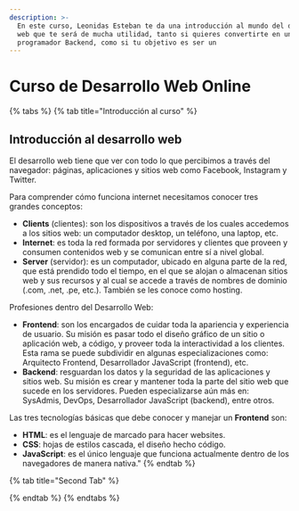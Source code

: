 ```yaml
---
description: >-
  En este curso, Leonidas Esteban te da una introducción al mundo del desarrollo
  web que te será de mucha utilidad, tanto si quieres convertirte en un
  programador Backend, como si tu objetivo es ser un
---
```


# Curso de Desarrollo Web Online

{% tabs %}
{% tab title="Introducción al curso" %}
## Introducción al desarrollo web

El desarrollo web tiene que ver con todo lo que percibimos a través del navegador: páginas, aplicaciones y sitios web como Facebook, Instagram y Twitter.

Para comprender cómo funciona internet necesitamos conocer tres grandes conceptos:

* **Clients** \(clientes\): son los dispositivos a través de los cuales accedemos a los sitios web: un computador desktop, un teléfono, una laptop, etc.
* **Internet**: es toda la red formada por servidores y clientes que proveen y consumen contenidos web y se comunican entre sí a nivel global.
* **Server** \(servidor\): es un computador, ubicado en alguna parte de la red, que está prendido todo el tiempo, en el que se alojan o almacenan sitios web y sus recursos y al cual se accede a través de nombres de dominio \(.com, .net, .pe, etc.\). También se les conoce como hosting.

Profesiones dentro del Desarrollo Web:

* **Frontend**: son los encargados de cuidar toda la apariencia y experiencia de usuario. Su misión es pasar todo el diseño gráfico de un sitio o aplicación web, a código, y proveer toda la interactividad a los clientes. Esta rama se puede subdividir en algunas especializaciones como: Arquitecto Frontend, Desarrollador JavaScript \(frontend\), etc.
* **Backend**: resguardan los datos y la seguridad de las aplicaciones y sitios web. Su misión es crear y mantener toda la parte del sitio web que sucede en los servidores. Pueden especializarse aún más en: SysAdmis, DevOps, Desarrollador JavaScript \(backend\), entre otros.

Las tres tecnologías básicas que debe conocer y manejar un **Frontend** son:

* **HTML**: es el lenguaje de marcado para hacer websites.
* **CSS**: hojas de estilos cascada, el diseño hecho código.
* **JavaScript**: es el único lenguaje que funciona actualmente dentro de los navegadores de manera nativa."
{% endtab %}

{% tab title="Second Tab" %}

{% endtab %}
{% endtabs %}

